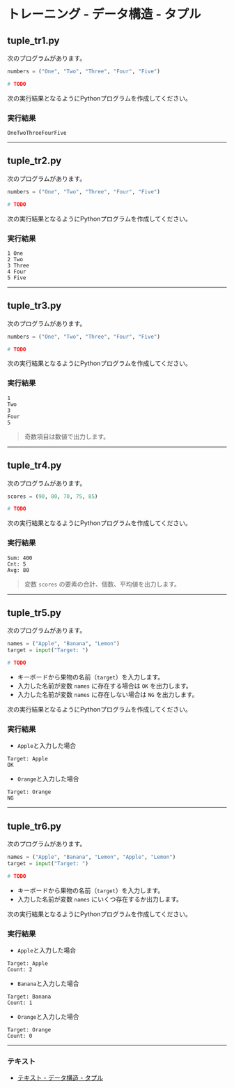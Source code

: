# トレーニング - データ構造 - タプル

## tuple_tr1.py

次のプログラムがあります。

``` python
numbers = ("One", "Two", "Three", "Four", "Five")

# TODO
```

次の実行結果となるようにPythonプログラムを作成してください。

### 実行結果

``` 
OneTwoThreeFourFive
```

---

## tuple_tr2.py

次のプログラムがあります。

``` python
numbers = ("One", "Two", "Three", "Four", "Five")

# TODO
```

次の実行結果となるようにPythonプログラムを作成してください。

### 実行結果

``` 
1 One
2 Two
3 Three
4 Four
5 Five
```

---

## tuple_tr3.py

次のプログラムがあります。

``` python
numbers = ("One", "Two", "Three", "Four", "Five")

# TODO
```

次の実行結果となるようにPythonプログラムを作成してください。

### 実行結果

``` 
1
Two
3
Four
5 
```

> 奇数項目は数値で出力します。

---

## tuple_tr4.py

次のプログラムがあります。

``` python
scores = (90, 80, 70, 75, 85)

# TODO
```

次の実行結果となるようにPythonプログラムを作成してください。

### 実行結果

``` 
Sum: 400
Cnt: 5
Avg: 80
```

> 変数 `scores` の要素の合計、個数、平均値を出力します。

---

## tuple_tr5.py

次のプログラムがあります。

``` python
names = ("Apple", "Banana", "Lemon")
target = input("Target: ")

# TODO
```

* キーボードから果物の名前（`target`）を入力します。
* 入力した名前が変数 `names` に存在する場合は `OK` を出力します。
* 入力した名前が変数 `names` に存在しない場合は `NG` を出力します。

次の実行結果となるようにPythonプログラムを作成してください。

### 実行結果

+ `Apple`と入力した場合

``` 
Target: Apple
OK
```

+ `Orange`と入力した場合

``` 
Target: Orange
NG
```

---

## tuple_tr6.py

次のプログラムがあります。

``` python
names = ("Apple", "Banana", "Lemon", "Apple", "Lemon")
target = input("Target: ")

# TODO
```

* キーボードから果物の名前（`target`）を入力します。
* 入力した名前が変数 `names` にいくつ存在するか出力します。

次の実行結果となるようにPythonプログラムを作成してください。

### 実行結果

+ `Apple`と入力した場合

```
Target: Apple
Count: 2
```

+ `Banana`と入力した場合

```
Target: Banana
Count: 1
```

+ `Orange`と入力した場合

```
Target: Orange
Count: 0
```

---

### テキスト

* [テキスト - データ構造 - タプル](../text/07_basic.md)

